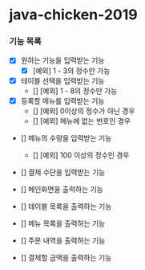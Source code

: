 # java-chicken-2019

### 기능 목록

- [x] 원하는 기능을 입력받는 기능
    - [x] [예외] 1 - 3의 정수만 가능
- [x] 테이블 선택을 입력받는 기능
    - [] [예외] 1 - 8의 정수만 가능
- [x] 등록할 메뉴를 입력받는 기능
    - [] [예외] 0이상의 정수가 아닌 경우
    - [] [예외] 메뉴에 없는 번호인 경우
- [] 메뉴의 수량을 입력받는 기능
    - [] [예외] 100 이상의 정수인 경우
- [] 결제 수단을 입력받는 기능

- [] 메인화면을 출력하는 기능
- [] 테이블 목록을 출력하는 기능
- [] 메뉴 목록을 출력하는 기능
- [] 주문 내역을 출력하는 기능
- [] 결제할 금액을 출력하는 기능 

